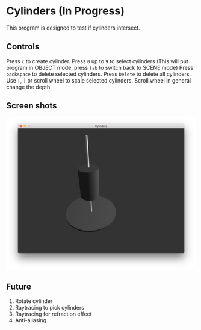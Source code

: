 # Cylinders (In Progress)

This program is designed to test if cylinders intersect.

## Controls
Press `c` to create cylinder.
Press `0` up to `9` to select cylinders (This will put program in OBJECT mode, press `tab` to switch back to SCENE mode)
Press `backspace` to delete selected cylinders.
Press `Delete` to delete all cylinders.
Use `[`, `]` or scroll wheel to scale selected cylinders.
Scroll wheel in general change the depth.

## Screen shots
![alt text](https://github.com/Guo-Haowei/Cylinders/blob/master/ScreenShot.png)

## Future
1. Rotate cylinder
2. Raytracing to pick cylinders
3. Raytracing for refraction effect
4. Anti-aliasing
